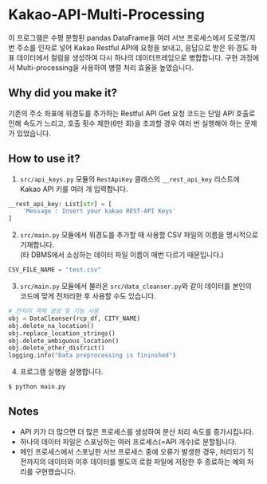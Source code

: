# Kakao-API-Multi-Processing

이 프로그램은 수평 분할된 pandas DataFrame을 여러 서브 프로세스에서 도로명/지번 주소를 인자로 넣어 Kakao Restful API에 요청을 보내고, 응답으로 받은 위·경도 좌표 데이터에서 컬럼을 생성하여 다시 하나의 데이터프레임으로 병합합니다. 구현 과정에서 Multi-processing을 사용하여 병렬 처리 효율을 높였습니다.

## Why did you make it?

기존의 주소 좌표에 위경도를 추가하는 Restful API Get 요청 코드는 단일 API 호출로 인해 속도가 느리고, 호출 횟수 제한(6만 회)을 초과할 경우 여러 번 실행해야 하는 문제가 있었습니다.

## How to use it?

1. `src/api_keys.py` 모듈의 `RestApiKey` 클래스의 `__rest_api_key` 리스트에 Kakao API 키를 여러 개 입력합니다.

```python
__rest_api_key: List[str] = [
    'Message : Insert your kakao REST-API Keys'
]
```

2. `src/main.py` 모듈에서 위경도를 추가할 때 사용할 CSV 파일의 이름을 명시적으로 기재합니다. <br> (타 DBMS에서 소싱하는 데이터 파일 이름이 매번 다르기 때문입니다.)

```python
CSV_FILE_NAME = "test.csv"
```

3. `src/main.py` 모듈에서 불러온 `src/data_cleanser.py`와 같이 데이터를 본인의 코드에 맞게 전처리한 후 사용할 수도 있습니다.

```python
# 전처리 객체 생성 및 기능 사용
obj = DataCleanser(rcp_df, CITY_NAME)
obj.delete_na_location()
obj.replace_location_strings()
obj.delete_ambiguous_location()
obj.delete_other_district()
logging.info("Data preprocessing is fininshed")
```

4. 프로그램 실행을 실행합니다.

```bash
$ python main.py
```


Notes
------
- API 키가 더 많으면 더 많은 프로세스를 생성하여 분산 처리 속도를 증가시킵니다.
- 하나의 데이터 파일은 스포닝하는 여러 프로세스(=API 개수)로 분할됩니다.
- 메인 프로세스에서 스포닝한 서브 프로세스 중에 오류가 발생한 경우, 처리되기 직전까지의 데이터와 이후 데이터를 별도의 로컬 파일에 저장한 후 종료하는 예외 처리를 구현했습니다.
